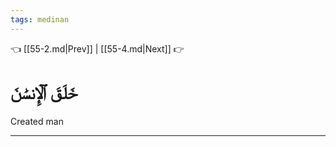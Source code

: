 ```yaml
---
tags: medinan
---
```


👈 [[55-2.md|Prev]] | [[55-4.md|Next]] 👉

# خَلَقَ ٱلۡإِنسَٰنَ

Created man

---

